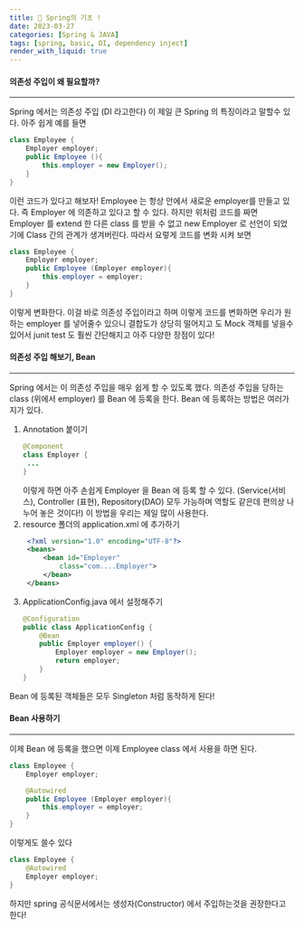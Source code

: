 ```yaml
---
title: 🌲 Spring의 기초 !
date: 2023-03-27
categories: [Spring & JAVA]
tags: [spring, basic, DI, dependency inject]
render_with_liquid: true
---
```

#### 의존성 주입이 왜 필요할까?
---
Spring 에서는 의존성 주입 (DI 라고한다) 이 제일 큰 Spring 의 특징이라고 말할수 있다. 아주 쉽게 예를 들면

```java
class Employee {
    Employer employer;
    public Employee (){
        this.employer = new Employer();
    }
}
```
이런 코드가 있다고 해보자! Employee 는 항상 안에서 새로운 employer를 만들고 있다. 즉 Employer 에 의존하고 있다고 할 수 있다.
하지만 위처럼 코드를 짜면 Employer 를 extend 한 다른 class 를 받을 수 없고 new Employer 로 선언이 되었기에 Class 간의 관계가 생겨버린다.
따라서 요렇게 코드를 변화 시켜 보면

```java
class Employee {
    Employer employer;
    public Employee (Employer employer){
        this.employer = employer;
    }
}
```
이렇게 변화한다. 이걸 바로 의존성 주입이라고 하며 이렇게 코드를 변화하면 우리가 원하는 employer 를 넣어줄수 있으니 결합도가 상당히 떨어지고 도 Mock 객체를 넣을수 있어서 junit test 도 훨씬 간단해지고
아주 다양한 장점이 있다!

#### 의존성 주입 해보기, Bean
---
Spring 에서는 이 의존성 주입을 매우 쉽게 할 수 있도록 했다. 의존성 주입을 당하는 class (위에서 employer) 를 Bean 에 등록을 한다. Bean 에 등록하는 방법은 여러가지가 있다.
1. Annotation 붙이기
   ```java
   @Component
   class Employer {
    ...
   }
   ```
   이렇게 하면 아주 손쉽게 Employer 을 Bean 에 등록 할 수 있다. (Service(서비스), Controller (표현), Repository(DAO) 모두 가능하며 역할도 같은데 편의상 나누어 놓은 것이다!) 이 방법을 우리는 제일 많이 사용한다.
2. resource 폴더의 application.xml 에 추가하기
   ```xml
    <?xml version="1.0" encoding="UTF-8"?>
    <beans>
        <bean id="Employer"
            class="com....Employer">
        </bean>
    </beans>
   ```
3. ApplicationConfig.java 에서 설정해주기
    ```java
    @Configuration 
    public class ApplicationConfig {
        @Bean
        public Employer employer() {
            Employer employer = new Employer();
            return employer;
        }
    }
    ```

Bean 에 등록된 객체들은 모두 Singleton 처럼 동작하게 된다!

#### Bean 사용하기
---
이제 Bean 에 등록을 했으면 이제 Employee class 에서 사용을 하면 된다.
```java
class Employee {
    Employer employer;

    @Autowired
    public Employee (Employer employer){
        this.employer = employer;
    }
}
```
이렇게도 쓸수 있다
```java
class Employee {
    @Autowired
    Employer employer;
}
```
하지만 spring 공식문서에서는 생성자(Constructor) 에서 주입하는것을 권장한다고 한다!
